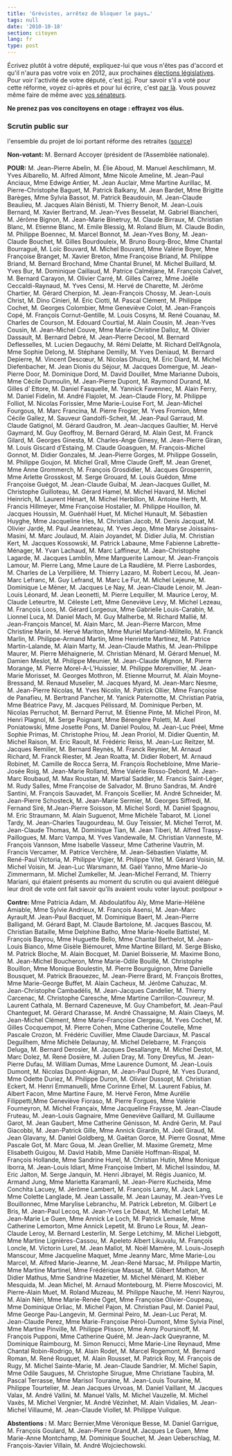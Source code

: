 ```yaml
---
title: 'Grévistes, arrêtez de bloquer le pays…'
tags: null
date: '2010-10-18'
section: citoyen
lang: fr
type: post
---
```


Écrivez plutôt à votre député, expliquez-lui que vous n'êtes pas d'accord et qu'il n'aura pas votre voix en 2012, aux prochaines [élections législatives](http://fr.wikipedia.org/wiki/%C3%89lections_l%C3%A9gislatives_fran%C3%A7aises_de_2012). Pour voir l'activité de votre député, c'est [ici](http://www.nosdeputes.fr/circonscription "Carte des circonscriptions sur NosDeputes.fr"). Pour savoir s'il a voté pour cette réforme, voyez ci-après et pour lui écrire, c'est [par là](https://wiki.laquadrature.net/Memoire_politique "Mémoire Polique de la Quadrature du Net"). Vous pouvez même faire de même avec [vos sénateurs](http://www.senat.fr/senateurs/sencir.html "Ecrire à ses sénateurs").

**Ne prenez pas vos concitoyens en otage&nbsp;: effrayez vos élus.**
<!-- more -->

### Scrutin public sur
l'ensemble du projet de loi portant réforme des retraites ([source](http://www.assemblee-nationale.fr/13/scrutins/jo0601.asp "Scrutin public sur
l"))

**Non-votant:** M. Bernard Accoyer (président de l’Assemblée nationale).

**POUR:**
M. Jean-Pierre Abelin, M. Élie Aboud, M. Manuel Aeschlimann, M. Yves Albarello, M. Alfred Almont, Mme Nicole Ameline, M. Jean-Paul Anciaux, Mme Edwige Antier, M. Jean Auclair, Mme Martine Aurillac, M. Pierre-Christophe Baguet, M. Patrick Balkany, M. Jean Bardet, Mme Brigitte Barèges, Mme Sylvia Bassot, M. Patrick Beaudouin, M. Jean-Claude Beaulieu, M. Jacques Alain Bénisti, M. Thierry Benoit, M. Jean-Louis Bernard, M. Xavier Bertrand, M. Jean-Yves Besselat, M. Gabriel Biancheri, M. Jérôme Bignon, M. Jean-Marie Binetruy, M. Claude Birraux, M. Christian Blanc, M. Etienne Blanc, M. Emile Blessig, M. Roland Blum, M. Claude Bodin, M. Philippe Boennec, M. Marcel Bonnot, M. Jean-Yves Bony, M. Jean-Claude Bouchet, M. Gilles Bourdouleix, M. Bruno Bourg-Broc, Mme Chantal Bourragué, M. Loïc Bouvard, M. Michel Bouvard, Mme Valérie Boyer, Mme Françoise Branget, M. Xavier Breton, Mme Françoise Briand, M. Philippe Briand, M. Bernard Brochand, Mme Chantal Brunel, M. Michel Buillard, M. Yves Bur, M. Dominique Caillaud, M. Patrice Calméjane, M. François Calvet, M. Bernard Carayon, M. Olivier Carré, M. Gilles Carrez, Mme Joëlle Ceccaldi-Raynaud, M. Yves Censi, M. Hervé de Charette, M. Jérôme Chartier, M. Gérard Cherpion, M. Jean-François Chossy, M. Jean-Louis Christ, M. Dino Cinieri, M. Eric Ciotti, M. Pascal Clément, M. Philippe Cochet, M. Georges Colombier, Mme Geneviève Colot, M. Jean-François Copé, M. François Cornut-Gentille, M. Louis Cosyns, M. René Couanau, M. Charles de Courson, M. Edouard Courtial, M. Alain Cousin, M. Jean-Yves Cousin, M. Jean-Michel Couve, Mme Marie-Christine Dalloz, M. Olivier Dassault, M. Bernard Debré, M. Jean-Pierre Decool, M. Bernard Deflesselles, M. Lucien Degauchy, M. Rémi Delatte, M. Richard Dell’Agnola, Mme Sophie Delong, M. Stéphane Demilly, M. Yves Deniaud, M. Bernard Depierre, M. Vincent Descœur, M. Nicolas Dhuicq, M. Eric Diard, M. Michel Diefenbacher, M. Jean Dionis du Séjour, M. Jacques Domergue, M. Jean-Pierre Door, M. Dominique Dord, M. David Douillet, Mme Marianne Dubois, Mme Cécile Dumoulin, M. Jean-Pierre Dupont, M. Raymond Durand, M. Gilles d’ Ettore, M. Daniel Fasquelle, M. Yannick Favennec, M. Alain Ferry, M. Daniel Fidelin, M. André Flajolet, M. Jean-Claude Flory, M. Philippe Folliot, M. Nicolas Forissier, Mme Marie-Louise Fort, M. Jean-Michel Fourgous, M. Marc Francina, M. Pierre Frogier, M. Yves Fromion, Mme Cécile Gallez, M. Sauveur Gandolfi-Scheit, M. Jean-Paul Garraud, M. Claude Gatignol, M. Gérard Gaudron, M. Jean-Jacques Gaultier, M. Hervé Gaymard, M. Guy Geoffroy, M. Bernard Gérard, M. Alain Gest, M. Franck Gilard, M. Georges Ginesta, M. Charles-Ange Ginesy, M. Jean-Pierre Giran, M. Louis Giscard d’Estaing, M. Claude Goasguen, M. François-Michel Gonnot, M. Didier Gonzales, M. Jean-Pierre Gorges, M. Philippe Gosselin, M. Philippe Goujon, M. Michel Grall, Mme Claude Greff, M. Jean Grenet, Mme Anne Grommerch, M. François Grosdidier, M. Jacques Grosperrin, Mme Arlette Grosskost, M. Serge Grouard, M. Louis Guédon, Mme Françoise Guégot, M. Jean-Claude Guibal, M. Jean-Jacques Guillet, M. Christophe Guilloteau, M. Gérard Hamel, M. Michel Havard, M. Michel Heinrich, M. Laurent Hénart, M. Michel Herbillon, M. Antoine Herth, M. Francis Hillmeyer, Mme Françoise Hostalier, M. Philippe Houillon, M. Jacques Houssin, M. Guénhaël Huet, M. Michel Hunault, M. Sébastien Huyghe, Mme Jacqueline Irles, M. Christian Jacob, M. Denis Jacquat, M. Olivier Jardé, M. Paul Jeanneteau, M. Yves Jego, Mme Maryse Joissains-Masini, M. Marc Joulaud, M. Alain Joyandet, M. Didier Julia, M. Christian Kert, M. Jacques Kossowski, M. Patrick Labaune, Mme Fabienne Labrette-Ménager, M. Yvan Lachaud, M. Marc Laffineur, M. Jean-Christophe Lagarde, M. Jacques Lamblin, Mme Marguerite Lamour, M. Jean-François Lamour, M. Pierre Lang, Mme Laure de La Raudière, M. Pierre Lasbordes, M. Charles de La Verpillière, M. Thierry Lazaro, M. Robert Lecou, M. Jean-Marc Lefranc, M. Guy Lefrand, M. Marc Le Fur, M. Michel Lejeune, M. Dominique Le Mèner, M. Jacques Le Nay, M. Jean-Claude Lenoir, M. Jean-Louis Léonard, M. Jean Leonetti, M. Pierre Lequiller, M. Maurice Leroy, M. Claude Leteurtre, M. Céleste Lett, Mme Geneviève Levy, M. Michel Lezeau, M. François Loos, M. Gérard Lorgeoux, Mme Gabrielle Louis-Carabin, M. Lionnel Luca, M. Daniel Mach, M. Guy Malherbe, M. Richard Mallié, M. Jean-François Mancel, M. Alain Marc, M. Jean-Pierre Marcon, Mme Christine Marin, M. Hervé Mariton, Mme Muriel Marland-Militello, M. Franck Marlin, M. Philippe-Armand Martin, Mme Henriette Martinez, M. Patrice Martin-Lalande, M. Alain Marty, M. Jean-Claude Mathis, M. Jean-Philippe Maurer, M. Pierre Méhaignerie, M. Christian Ménard, M. Gérard Menuel, M. Damien Meslot, M. Philippe Meunier, M. Jean-Claude Mignon, M. Pierre Morange, M. Pierre Morel-A-L’Huissier, M. Philippe Morenvillier, M. Jean-Marie Morisset, M. Georges Mothron, M. Etienne Mourrut, M. Alain Moyne-Bressand, M. Renaud Muselier, M. Jacques Myard, M. Jean-Marc Nesme, M. Jean-Pierre Nicolas, M. Yves Nicolin, M. Patrick Ollier, Mme Françoise de Panafieu, M. Bertrand Pancher, M. Yanick Paternotte, M. Christian Patria, Mme Béatrice Pavy, M. Jacques Pélissard, M. Dominique Perben, M. Nicolas Perruchot, M. Bernard Perrut, M. Etienne Pinte, M. Michel Piron, M. Henri Plagnol, M. Serge Poignant, Mme Bérengère Poletti, M. Axel Poniatowski, Mme Josette Pons, M. Daniel Poulou, M. Jean-Luc Préel, Mme Sophie Primas, M. Christophe Priou, M. Jean Proriol, M. Didier Quentin, M. Michel Raison, M. Eric Raoult, M. Frédéric Reiss, M. Jean-Luc Reitzer, M. Jacques Remiller, M. Bernard Reynès, M. Franck Reynier, M. Arnaud Richard, M. Franck Riester, M. Jean Roatta, M. Didier Robert, M. Arnaud Robinet, M. Camille de Rocca Serra, M. François Rochebloine, Mme Marie-Josée Roig, M. Jean-Marie Rolland, Mme Valérie Rosso-Debord, M. Jean-Marc Roubaud, M. Max Roustan, M. Martial Saddier, M. Francis Saint-Léger, M. Rudy Salles, Mme Françoise de Salvador, M. Bruno Sandras, M. André Santini, M. François Sauvadet, M. François Scellier, M. André Schneider, M. Jean-Pierre Schosteck, M. Jean-Marie Sermier, M. Georges Siffredi, M. Fernand Siré, M.Jean-Pierre Soisson, M. Michel Sordi, M. Daniel Spagnou, M. Eric Straumann, M. Alain Suguenot, Mme Michèle Tabarot, M. Lionel Tardy, M. Jean-Charles Taugourdeau, M. Guy Teissier, M. Michel Terrot, M. Jean-Claude Thomas, M. Dominique Tian, M. Jean Tiberi, M. Alfred Trassy-Paillogues, M. Marc Vampa, M. Yves Vandewalle, M. Christian Vanneste, M. François Vannson, Mme Isabelle Vasseur, Mme Catherine Vautrin, M. Francis Vercamer, M. Patrice Verchère, M. Jean-Sébastien Vialatte, M. René-Paul Victoria, M. Philippe Vigier, M. Philippe Vitel, M. Gérard Voisin, M. Michel Voisin, M. Jean-Luc Warsmann, M. Gaël Yanno, Mme Marie-Jo Zimmermann, M. Michel Zumkeller,
M. Jean-Michel Ferrand, M. Thierry Mariani, qui étaient présents au moment du scrutin ou qui avaient délégué leur droit de vote ont fait savoir qu’ils avaient voulu voter layout: postpour&nbsp;»

**Contre:**
Mme Patricia Adam, M. Abdoulatifou Aly, Mme Marie-Hélène Amiable, Mme Sylvie Andrieux, M. François Asensi, M. Jean-Marc Ayrault,M. Jean-Paul Bacquet, M. Dominique Baert, M. Jean-Pierre Balligand, M. Gérard Bapt, M. Claude Bartolone, M. Jacques Bascou, M. Christian Bataille, Mme Delphine Batho, Mme Marie-Noelle Battistel, M. François Bayrou, Mme Huguette Bello, Mme Chantal Berthelot, M. Jean-Louis Bianco, Mme Gisèle Biémouret, Mme Martine Billard, M. Serge Blisko, M. Patrick Bloche, M. Alain Bocquet, M. Daniel Boisserie, M. Maxime Bono, M. Jean-Michel Boucheron, Mme Marie-Odile Bouillé, M. Christophe Bouillon, Mme Monique Boulestin, M. Pierre Bourguignon, Mme Danielle Bousquet, M. Patrick Braouezec, M. Jean-Pierre Brard, M. François Brottes, Mme Marie-George Buffet, M. Alain Cacheux, M. Jérôme Cahuzac, M. Jean-Christophe Cambadélis, M. Jean-Jacques Candelier, M. Thierry Carcenac, M. Christophe Caresche, Mme Martine Carrillon-Couvreur, M. Laurent Cathala, M. Bernard Cazeneuve, M. Guy Chambefort, M. Jean-Paul Chanteguet, M. Gérard Charasse, M. André Chassaigne, M. Alain Claeys, M. Jean-Michel Clément, Mme Marie-Françoise Clergeau, M. Yves Cochet, M. Gilles Cocquempot, M. Pierre Cohen, Mme Catherine Coutelle, Mme Pascale Crozon, M. Frédéric Cuvillier, Mme Claude Darciaux, M. Pascal Deguilhem, Mme Michèle Delaunay, M. Michel Delebarre, M. François Deluga, M. Bernard Derosier, M. Jacques Desallangre, M. Michel Destot, M. Marc Dolez, M. René Dosière, M. Julien Dray, M. Tony Dreyfus, M. Jean-Pierre Dufau, M. William Dumas, Mme Laurence Dumont, M. Jean-Louis Dumont, M. Nicolas Dupont-Aignan, M. Jean-Paul Dupré, M. Yves Durand, Mme Odette Duriez, M. Philippe Duron, M. Olivier Dussopt, M. Christian Eckert, M. Henri Emmanuelli, Mme Corinne Erhel, M. Laurent Fabius, M. Albert Facon, Mme Martine Faure, M. Hervé Feron, Mme Aurélie Filippetti,Mme Geneviève Fioraso, M. Pierre Forgues, Mme Valérie Fourneyron, M. Michel Françaix, Mme Jacqueline Fraysse, M. Jean-Claude Fruteau, M. Jean-Louis Gagnaire, Mme Geneviève Gaillard, M. Guillaume Garot, M. Jean Gaubert, Mme Catherine Génisson, M. André Gerin, M. Paul Giacobbi, M. Jean-Patrick Gille, Mme Annick Girardin, M. Joël Giraud, M. Jean Glavany, M. Daniel Goldberg, M. Gaëtan Gorce, M. Pierre Gosnat, Mme Pascale Got, M. Marc Goua, M. Jean Grellier, M. Maxime Gremetz, Mme Elisabeth Guigou, M. David Habib, Mme Danièle Hoffman-Rispal, M. François Hollande, Mme Sandrine Hurel, M. Christian Hutin, Mme Monique Iborra, M. Jean-Louis Idiart, Mme Françoise Imbert, M. Michel Issindou, M. Eric Jalton, M. Serge Janquin, M. Henri Jibrayel, M. Régis Juanico, M. Armand Jung, Mme Marietta Karamanli, M. Jean-Pierre Kucheida, Mme Conchita Lacuey, M. Jérôme Lambert, M. François Lamy, M. Jack Lang, Mme Colette Langlade, M. Jean Lassalle, M. Jean Launay, M. Jean-Yves Le Bouillonnec, Mme Marylise Lebranchu, M. Patrick Lebreton, M. Gilbert Le Bris, M. Jean-Paul Lecoq, M. Jean-Yves Le Déaut, M. Michel Lefait, M. Jean-Marie Le Guen, Mme Annick Le Loch, M. Patrick Lemasle, Mme Catherine Lemorton, Mme Annick Lepetit, M. Bruno Le Roux, M. Jean-Claude Leroy, M. Bernard Lesterlin, M. Serge Letchimy, M. Michel Liebgott, Mme Martine Lignières-Cassou, M. Apeleto Albert Likuvalu, M. François Loncle, M. Victorin Lurel, M. Jean Mallot, M. Noël Mamère, M. Louis-Joseph Manscour, Mme Jacqueline Maquet, Mme Jeanny Marc, Mme Marie-Lou Marcel, M. Alfred Marie-Jeanne, M. Jean-René Marsac, M. Philippe Martin, Mme Martine Martinel, Mme Frédérique Massat, M. Gilbert Mathon, M. Didier Mathus, Mme Sandrine Mazetier, M. Michel Ménard, M. Kléber Mesquida, M. Jean Michel, M. Arnaud Montebourg, M. Pierre Moscovici, M. Pierre-Alain Muet, M. Roland Muzeau, M. Philippe Nauche, M. Henri Nayrou, M. Alain Néri, Mme Marie-Renée Oget, Mme Françoise Olivier-Coupeau, Mme Dominique Orliac, M. Michel Pajon, M. Christian Paul, M. Daniel Paul, Mme George Pau-Langevin, M. Germinal Peiro, M. Jean-Luc Perat, M. Jean-Claude Perez, Mme Marie-Françoise Pérol-Dumont, Mme Sylvia Pinel, Mme Martine Pinville, M. Philippe Plisson, Mme Anny Poursinoff, M. François Pupponi, Mme Catherine Quéré, M. Jean-Jack Queyranne, M. Dominique Raimbourg, M. Simon Renucci, Mme Marie-Line Reynaud, Mme Chantal Robin-Rodrigo, M. Alain Rodet, M. Marcel Rogemont, M. Bernard Roman, M. René Rouquet, M. Alain Rousset, M. Patrick Roy, M. François de Rugy, M. Michel Sainte-Marie, M. Jean-Claude Sandrier, M. Michel Sapin, Mme Odile Saugues, M. Christophe Sirugue, Mme Christiane Taubira, M. Pascal Terrasse, Mme Marisol Touraine, M. Jean-Louis Touraine, M. Philippe Tourtelier, M. Jean Jacques Urvoas, M. Daniel Vaillant, M. Jacques Valax, M. André Vallini, M. Manuel Valls, M. Michel Vauzelle, M. Michel Vaxès, M. Michel Vergnier, M. André Vézinhet, M. Alain Vidalies, M. Jean-Michel Villaumé, M. Jean-Claude Viollet, M. Philippe Vuilque.

**Abstentions&nbsp;:**
M. Marc Bernier,Mme Véronique Besse, M. Daniel Garrigue, M. François Goulard, M. Jean-Pierre Grand,M. Jacques Le Guen, Mme Marie-Anne Montchamp, M. Dominique Souchet, M. Jean Ueberschlag, M. François-Xavier Villain, M. André Wojciechowski.
